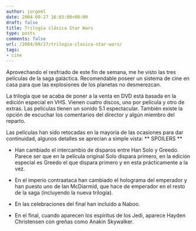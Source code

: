 ```yaml
---
author: jorgeml
date: 2004-09-27 16:03:00+00:00
draft: false
title: Trilogía clásica Star Wars
type: posts
comments: false
url: /2004/09/27/trilogia-clasica-star-wars/
tags:
- cine
---
```


Aprovechando el resfriado de este fin de semana, me he visto las tres películas de la saga galáctica. Recomendable poseer un sistema de cine en casa para que las explosiones de los planetas no desmerezcan.

La trilogía que se acaba de poner a la venta en DVD está basada en la edición especial en VHS. Vienen cuatro discos, uno por película y otro de extras. Las películas tienen un sonido 5.1 espectacular. También existe la opción de escuchar los comentarios del director y algún miembro del reparto.

Las películas han sido retocadas en la mayoría de las ocasiones para dar continuidad, algunos detalles se aprecian a simple vista:
** SPOILERS **

* Han cambiado el intercambio de disparos entre Han Solo y Greedo. Parece ser que en la película original Solo dispara primero, en la edición especial es Greedo el que dispara primero y en esta prácticamente a la vez.

* En el imperio contraataca han cambiado el holograma del emperador y han puesto uno de Ian McDiarmid, que hace de emperador en el resto de la saga (incluyendo la nueva trilogía).

* En las celebraciones del final han incluido a Naboo.

* En el final, cuando aparecen los espiritus de los Jedi, aparece Hayden Christensen con greñas como Anakin Skywalker.
